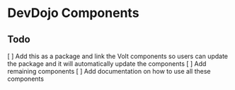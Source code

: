 # DevDojo Components

## Todo
[ ] Add this as a package and link the Volt components so users can update the package and it will automatically update the components
[ ] Add remaining components
[ ] Add documentation on how to use all these components
